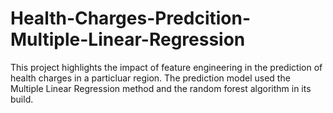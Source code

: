 # Health-Charges-Predcition-Multiple-Linear-Regression
This project highlights the impact of feature engineering in the prediction of health charges in a particluar region. The prediction model used the Multiple Linear Regression method and the random forest algorithm in its build.
